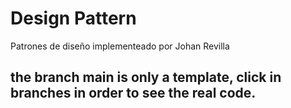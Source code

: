 # Design Pattern
Patrones de diseño implementeado por Johan Revilla

## the branch main is only a template, click in branches in order to see the real code.
